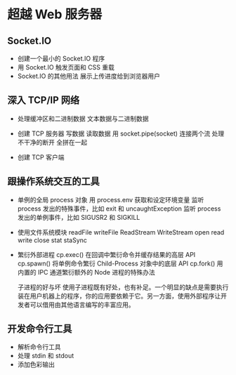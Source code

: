 # 超越 Web 服务器

## Socket.IO

- 创建一个最小的 Socket.IO 程序
- 用 Socket.IO 触发页面和 CSS 重载
- Socket.IO 的其他用法
  展示上传进度给到浏览器用户

## 深入 TCP/IP 网络

- 处理缓冲区和二进制数据
  文本数据与二进制数据
- 创建 TCP 服务器
  写数据
  读取数据
  用 socket.pipe(socket) 连接两个流
  处理不干净的断开
  全拼在一起

- 创建 TCP 客户端

## 跟操作系统交互的工具

- 单例的全局 process 对象
  用 process.env 获取和设定环境变量
  监听 process 发出的特殊事件，比如 exit 和 uncaughtException
  监听 process 发出的单例事件，比如 SIGUSR2 和 SIGKILL
- 使用文件系统模块
  readFile
  writeFile
  ReadStream
  WriteStream
  open
  read
  write
  close
  stat
  staSync
- 繁衍外部进程
  cp.exec() 在回调中繁衍命令并缓存结果的高层 API
  cp.spawn() 将单例命令繁衍 Child-Process 对象中的底层 API
  cp.fork() 用内置的 IPC 通道繁衍额外的 Node 进程的特殊办法

  子进程的好与坏 使用子进程既有好处，也有补足。一个明显的缺点是需要执行装在用户机器上的程序，你的应用要依赖于它。另一方面，使用外部程序让开发者可以借用由其他语言编写的丰富应用。

## 开发命令行工具

- 解析命令行工具
- 处理 stdin 和 stdout
- 添加色彩输出
